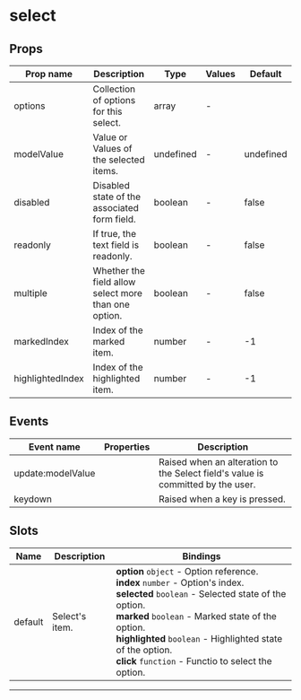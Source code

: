 # select

## Props

| Prop name        | Description                                          | Type      | Values | Default   |
| ---------------- | ---------------------------------------------------- | --------- | ------ | --------- |
| options          | Collection of options for this select.               | array     | -      |           |
| modelValue       | Value or Values of the selected items.               | undefined | -      | undefined |
| disabled         | Disabled state of the associated form field.         | boolean   | -      | false     |
| readonly         | If true, the text field is readonly.                 | boolean   | -      | false     |
| multiple         | Whether the field allow select more than one option. | boolean   | -      | false     |
| markedIndex      | Index of the marked item.                            | number    | -      | -1        |
| highlightedIndex | Index of the highlighted item.                       | number    | -      | -1        |

## Events

| Event name        | Properties | Description                                                                     |
| ----------------- | ---------- | ------------------------------------------------------------------------------- |
| update:modelValue |            | Raised when an alteration to the Select field's value is committed by the user. |
| keydown           |            | Raised when a key is pressed.                                                   |

## Slots

| Name    | Description    | Bindings                                                                                                                                                                                                                                                                                                                |
| ------- | -------------- | ----------------------------------------------------------------------------------------------------------------------------------------------------------------------------------------------------------------------------------------------------------------------------------------------------------------------- |
| default | Select's item. | **option** `object` - Option reference.<br>**index** `number` - Option's index.<br>**selected** `boolean` - Selected state of the option.<br>**marked** `boolean` - Marked state of the option.<br>**highlighted** `boolean` - Highlighted state of the option.<br>**click** `function` - Functio to select the option. |

---
